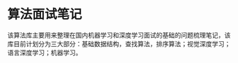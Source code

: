 #                                                               算法面试笔记

该算法库主要用来整理在国内机器学习和深度学习面试的基础的问题梳理笔记，该库目前计划分为三大部分：基础数据结构，查找算法，排序算法；视觉深度学习；语言深度学习；机器学习。
